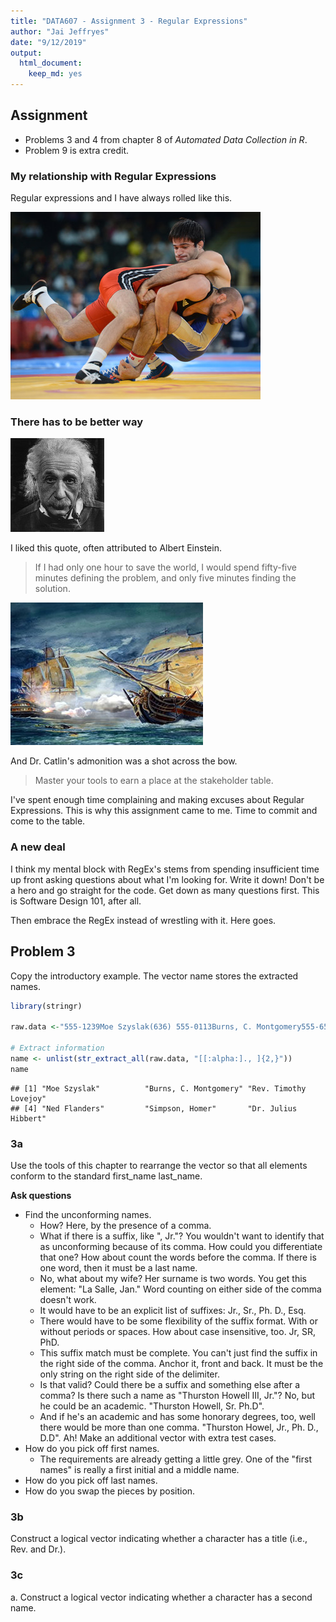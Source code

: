 ```yaml
---
title: "DATA607 - Assignment 3 - Regular Expressions"
author: "Jai Jeffryes"
date: "9/12/2019"
output:
  html_document:
    keep_md: yes
---
```




## Assignment
- Problems 3 and 4 from chapter 8 of *Automated Data Collection in R*.
- Problem 9 is extra credit.

### My relationship with Regular Expressions
Regular expressions and I have always rolled like this.

![](img/wrestlers.jpg)

### There has to be better way
![](img/albert.jpg)

I liked this quote, often attributed to Albert Einstein.

> If I had only one hour to save the world, I would spend fifty-five minutes defining the problem, and only five minutes finding the solution.

![](img/bowshot.jpg)

And Dr. Catlin's admonition was a shot across the bow.

> Master your tools to earn a place at the stakeholder table.

I've spent enough time complaining and making excuses about Regular Expressions. This is why this assignment came to me. Time to commit and come to the table.

### A new deal
I think my mental block with RegEx's stems from spending insufficient time up front asking questions about what I'm looking for. Write it down! Don't be a hero and go straight for the code. Get down as many questions first. This is Software Design 101, after all.

Then embrace the RegEx instead of wrestling with it. Here goes.

## Problem 3
Copy the introductory example. The vector name stores the extracted names.


```r
library(stringr)

raw.data <-"555-1239Moe Szyslak(636) 555-0113Burns, C. Montgomery555-6542Rev. Timothy Lovejoy555 8904Ned Flanders636-555-3226Simpson, Homer5553642Dr. Julius Hibbert"

# Extract information
name <- unlist(str_extract_all(raw.data, "[[:alpha:]., ]{2,}"))
name
```

```
## [1] "Moe Szyslak"          "Burns, C. Montgomery" "Rev. Timothy Lovejoy"
## [4] "Ned Flanders"         "Simpson, Homer"       "Dr. Julius Hibbert"
```

### 3a
Use the tools of this chapter to rearrange the vector so that all elements conform to the standard first_name last_name.

**Ask questions**

- Find the unconforming names.
  - How? Here, by the presence of a comma.
  - What if there is a suffix, like ", Jr."? You wouldn't want to identify that as unconforming because of its comma. How could you differentiate that one? How about count the words before the comma. If there is one word, then it must be a last name.
  - No, what about my wife? Her surname is two words. You get this element: "La Salle, Jan." Word counting on either side of the comma doesn't work.
  - It would have to be an explicit list of suffixes: Jr., Sr., Ph. D., Esq.
  - There would have to be some flexibility of the suffix format. With or without periods or spaces. How about case insensitive, too. Jr, SR, PhD.
  - This suffix match must be complete. You can't just find the suffix in the right side of the comma. Anchor it, front and back. It must be the only string on the right side of the delimiter.
  - Is that valid? Could there be a suffix and something else after a comma? Is there such a name as "Thurston Howell III, Jr."? No, but he could be an academic. "Thurston Howell, Sr. Ph.D".
  - And if he's an academic and has some honorary degrees, too, well there would be more than one comma. "Thurston Howel, Jr., Ph. D., D.D". Ah! Make an additional vector with extra test cases.
- How do you pick off first names.
  - The requirements are already getting a little grey. One of the "first names" is really a first initial and a middle name.
- How do you pick off last names.
- How do you swap the pieces by position. 

### 3b
Construct a logical vector indicating whether a character has a title (i.e., Rev. and Dr.).

### 3c
a. Construct a logical vector indicating whether a character has a second name.

